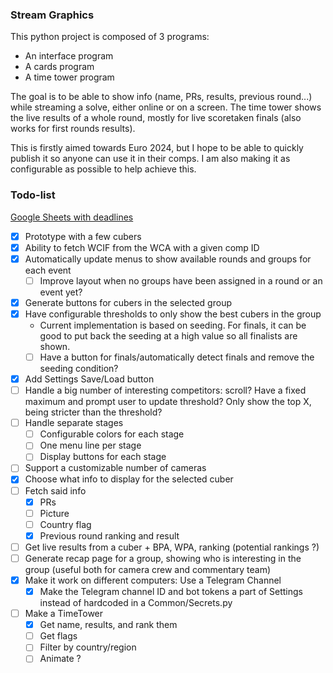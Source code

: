 ### Stream Graphics

This python project is composed of 3 programs:
- An interface program
- A cards program
- A time tower program

The goal is to be able to show info (name, PRs, results, previous round...) while streaming a solve, either online or on a screen. The time tower shows the live results of a whole round, mostly for live scoretaken finals (also works for first rounds results).

This is firstly aimed towards Euro 2024, but I hope to be able to quickly publish it so anyone can use it in their comps. I am also making it as configurable as possible to help achieve this.

### Todo-list

[Google Sheets with deadlines](https://docs.google.com/spreadsheets/d/1NyOFqkn8wd3MUwsVURFHJPGzXx22HR3kDGemK3fnU-s/edit?usp=sharing)

- [x] Prototype with a few cubers
- [x] Ability to fetch WCIF from the WCA with a given comp ID
- [x] Automatically update menus to show available rounds and groups for each event
    - [ ] Improve layout when no groups have been assigned in a round or an event yet?
- [x] Generate buttons for cubers in the selected group
- [x] Have configurable thresholds to only show the best cubers in the group
    - Current implementation is based on seeding. For finals, it can be good to put back the seeding at a high value so all finalists are shown.
    - [ ] Have a button for finals/automatically detect finals and remove the seeding condition?
- [x] Add Settings Save/Load button
- [ ] Handle a big number of interesting competitors: scroll? Have a fixed maximum and prompt user to update threshold? Only show the top X, being stricter than the threshold?
- [ ] Handle separate stages
    - [ ] Configurable colors for each stage
    - [ ] One menu line per stage
    - [ ] Display buttons for each stage
- [ ] Support a customizable number of cameras
- [x] Choose what info to display for the selected cuber
- [ ] Fetch said info
    - [x] PRs
    - [ ] Picture
    - [ ] Country flag
    - [x] Previous round ranking and result
- [ ] Get live results from a cuber + BPA, WPA, ranking (potential rankings ?)
- [ ] Generate recap page for a group, showing who is interesting in the group (useful both for camera crew and commentary team)
- [x] Make it work on different computers: Use a Telegram Channel
    - [x] Make the Telegram channel ID and bot tokens a part of Settings instead of hardcoded in a Common/Secrets.py
- [ ] Make a TimeTower
    - [x] Get name, results, and rank them
    - [ ] Get flags
    - [ ] Filter by country/region
    - [ ] Animate ?
